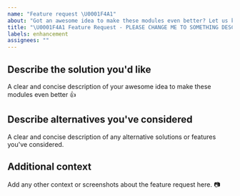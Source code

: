 ```yaml
---
name: "Feature request \U0001F4A1"
about: "Got an awesome idea to make these modules even better? Let us know \U0001F44D"
title: "\U0001F4A1 Feature Request - PLEASE CHANGE ME TO SOMETHING DESCRIPTIVE"
labels: enhancement
assignees: ""
---
```


## Describe the solution you'd like

A clear and concise description of your awesome idea to make these modules even better 👍

## Describe alternatives you've considered

A clear and concise description of any alternative solutions or features you've considered.

## Additional context

Add any other context or screenshots about the feature request here. 📷
